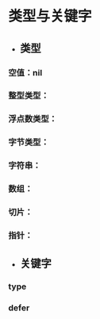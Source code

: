 # 类型与关键字

- ## 类型

### 空值：nil

### 整型类型：

### 浮点数类型：

### 字节类型：

### 字符串：

### 数组：

### 切片：

### 指针：



- ## 关键字

### type

### defer

